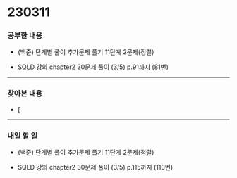 # 230311

### 공부한 내용

- (백준) 단계별 풀이 추가문제 풀기 11단계 2문제(정렬)

- SQLD 강의 chapter2 30문제 풀이 (3/5) p.91까지 (81번)

---

### 찾아본 내용

- [

---

### 내일 할 일

- (백준) 단계별 풀이 추가문제 풀기 11단계 2문제(정렬)

- SQLD 강의 chapter2 30문제 풀이 (3/5) p.115까지 (110번)
